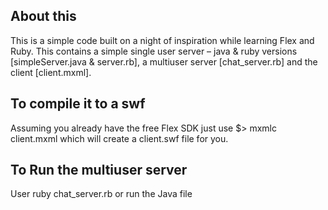 About this
----------
This is a simple code built on a night of inspiration while learning Flex and Ruby. This contains a simple single user server – java & ruby versions [simpleServer.java & server.rb], a multiuser server [chat_server.rb] and the client [client.mxml].

To compile it to a swf
----------------------
Assuming you already have the free Flex SDK just use
$> mxmlc client.mxml
which will create a client.swf file for you.

To Run the multiuser server
---------------------------
User ruby chat_server.rb
or run the Java file
